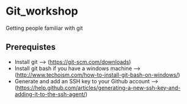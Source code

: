 # Git_workshop
Getting people familiar with git

## Prerequistes
- Install git --> (https://git-scm.com/downloads)
- Install git bash if you have a windows machine --> (http://www.techoism.com/how-to-install-git-bash-on-windows/)
- Generate and add an SSH key to your Github account --> (https://help.github.com/articles/generating-a-new-ssh-key-and-adding-it-to-the-ssh-agent/)
